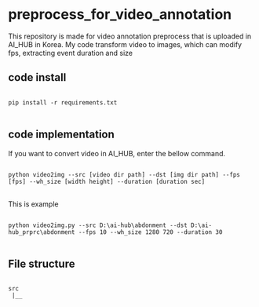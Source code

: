 # preprocess_for_video_annotation
This repository is made for video annotation preprocess that is uploaded in AI_HUB in Korea.
My code transform video to images, which can modify fps, extracting event duration and size

## code install

<pre>
<code>
pip install -r requirements.txt
</code>
</pre>

## code implementation

If you want to convert video in AI_HUB, enter the bellow command.

<pre>
<code>
python video2img --src [video dir path] --dst [img dir path] --fps [fps] --wh_size [width height] --duration [duration sec]
</code>
</pre>


This is example

<pre>
<code>
python video2img.py --src D:\ai-hub\abdonment --dst D:\ai-hub_prprc\abdonment --fps 10 --wh_size 1280 720 --duration 30
</code>
</pre>

## File structure
<pre>
<code>
src
 |__

</code>
</pre>